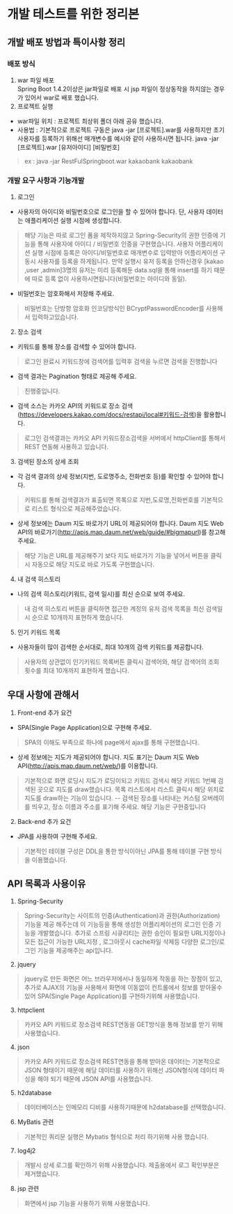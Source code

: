 # 개발 테스트를 위한 정리본

## 개발 배포 방법과 특이사항 정리

### 배포 방식 
1. war 파일 배포  
Spring Boot 1.4.2이상은 jar파일로 배포 시 jsp 파일이 정상동작을 하지않는 경우가 있어서 war로 배포 했습니다. 
2. 프로젝트 실행
- war파일 위치 : 프로젝트 최상위 폴더 아래 공유 했습니다.
- 사용법 : 기본적으로 프로젝트 구동은 java -jar [프로젝트].war를 사용하지만 
초기 사용자를 등록하기 위해선 매개변수를 예시와 같이 사용하시면 됩니다. 
java -jar [프로젝트].war [유저아이디] [비밀번호] 
> ex : java -jar RestFulSpringboot.war kakaobank kakaobank
### 개발 요구 사항과 기능개발
1. 로그인
- 사용자의 아이디와 비밀번호으로 로그인을 할 수 있어야 합니다. 단, 사용자 데이터는 애플리케이션 실행 시점에 생성합니다.
> 해당 기능은 따로 로그인 폼을 제작하지않고 Spring-Security의 권한 인증에 기능을 통해 사용자에 아이디 / 비밀번호 인증을 구현했습니다.
> 사용자 어플리케이션 실행 시점에 등록은 아이디/비밀번호로 매개변수로 입력받아 어플리케이션 구동시 사용자를 등록을 하게됩니다.
만약 실행시 유저 등록을 안하신경우 [kakao ,user ,admin]3명의 유저는 미리 등록해둔 data.sql을 통해 insert를 하기 때문에 따로 등록 없이 사용하시면됩니다(비밀번호는 아이디와 동일).
- 비밀번호는 암호화해서 저장해 주세요.
> 비밀번호는 단방향 암호화 인코딩방식인 BCryptPasswordEncoder를 사용해서 입력하고있습니다.

2. 장소 검색
- 키워드를 통해 장소를 검색할 수 있어야 합니다.
> 로그인 완료시 키워드창에 검색어를 입력후 검색을 누르면 검색을 진행합니다
- 검색 결과는 Pagination 형태로 제공해 주세요.
> 진행중입니다.
- 검색 소스는 카카오 API의 키워드로 장소 검색(https://developers.kakao.com/docs/restapi/local#키워드-검색)을 활용합니다.
> 로그인 검색결과는 카카오 API 키워드장소검색을 서버에서 httpClient를 통해서 REST 연동해 사용하고 있습니다.

3. 검색된 장소의 상세 조회
- 각 검색 결과의 상세 정보(지번, 도로명주소, 전화번호 등)를 확인할 수 있어야 합니다.
> 키워드를 통해 검색결과가 표출되면 목록으로 지번,도로명,전화번호를 기본적으로 리스트 형식으로 제공해주었습니다.
- 상세 정보에는 Daum 지도 바로가기 URL이 제공되어야 합니다. Daum 지도 Web API의 바로가기(http://apis.map.daum.net/web/guide/#bigmapurl)를 참고해 주세요.
> 해당 기능은 URL를 제공해주기 보다 지도 바로가기 기능을 넣어서 버튼을 클릭시 자동으로 해당 지도로 바로 가도록 구현했습니다.
4. 내 검색 히스토리
- 나의 검색 히스토리(키워드, 검색 일시)를 최신 순으로 보여 주세요.
> 내 검색 히스토리 버튼을 클릭하면 접근한 계정의 유저 검색 목록을 최신 검색일시 순으로 10개까지 표현하게 했습니다.
5. 인기 키워드 목록
- 사용자들이 많이 검색한 순서대로, 최대 10개의 검색 키워드를 제공합니다.
> 사용자의 상관없이 인기키워드 목록버튼 클릭시 검색어와, 해당 검색어의 조회 횟수를 최대 10개까지 표현하게 했습니다.

## 우대 사항에 관해서
1. Front-end 추가 요건
- SPA(Single Page Application)으로 구현해 주세요.
> SPA의 이해도 부족으로 하나에 page에서 ajax를 통해 구현했습니다.
- 상세 정보에는 지도가 제공되어야 합니다.  지도 표기는 Daum 지도 Web API(http://apis.map.daum.net/web/)를 이용합니다.
> 기본적으로 화면 로딩시 지도가 로딩이되고 키워드 검색시 해당 키워드 1번째 검색된 곳으로 지도를 draw했습니다. 목록 리스트에서 리스트 클릭시 해당 위치로 지도를 draw하는 기능이 있습니다.
-- 검색된 장소를 나타내는 커스텀 오버레이를 띄우고, 장소 이름과 주소를 표기해 주세요.
> 해당 기능은 구현중입니다
2. Back-end 추가 요건
- JPA를 사용하여 구현해 주세요.
>기본적인 테이블 구성은 DDL을 통한 방식이아닌 JPA를 통해 테이블 구현 방식을 이용했습니다.

## API 목록과 사용이유
1. Spring-Security
> Spring-Security는 사이트의 인증(Authentication)과 권한(Authorization) 기능을 제공 해주는데 이 기능등을 통해 생성한 어플리케이션의 로그인 인증 기능을 개발했습니다.
추가로 스프링 시큐리티는 권한 승인이 필요한 URL지정이나 모든 접근이 가능한 URL지정 , 로그아웃시 cache파일 삭제등 다양한 로그인/로그인 기능을 제공해주는 api입니다.

2. jquery 
> jquery로 만든 화면은 어느 브라우저에서나 동일하게 작동을 하는 장점이 있고, 추가로 AJAX의 기능을 사용해서 화면에 이동없이 컨트롤에서 정보를 받아올수 있어 SPA(Single Page Application)를 구현하기위해 사용했습니다.

3. httpclient
> 카카오 API 키워드로 장소검색 REST연동을 GET방식을 통해 정보를 받기 위해 사용했습니다.

4. json
> 카카오 API 키워드로 장소검색 REST연동을 통해 받아온 데이터는 기본적으로 JSON 형태이기 때문에 해당 데이터를 사용하기 위해선 JSON형식에 데이터 파싱을 해야 되기 때문에 JSON API를 사용했습니다. 

5. h2database
> 데이터베이스는 인메모리 디비를 사용하기때문에 h2database를 선택했습니다.

6. MyBatis 관련
> 기본적인 쿼리문 실행은 Mybatis 형식으로 처리 하기위해 사용 했습니다.

7. log4j2 
> 개발시 상세 로그를 확인하기 위해 사용했습니다. 제출용에서 로그 확인부분은 제거했습니다.

8. jsp 관련 
> 화면에서 jsp 기능을 사용하기 위해 사용했습니다.

